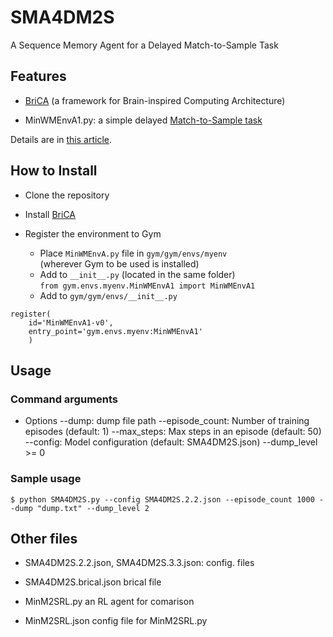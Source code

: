 # SMA4DM2S
A Sequence Memory Agent for a Delayed Match-to-Sample Task

## Features
* [BriCA](https://github.com/wbap/BriCA1) (a framework for Brain-inspired Computing Architecture)

* MinWMEnvA1.py: a simple delayed [Match-to-Sample task](https://en.wikipedia.org/wiki/Match-to-sample_task)

Details are in [this article](http://rondelionai.blogspot.com/2023/04/solving-delayed-match-to-sample-task.html).

## How to Install
* Clone the repository

* Install [BriCA](https://github.com/wbap/BriCA1)

* Register the environment to Gym
    * Place `MinWMEnvA.py` file in `gym/gym/envs/myenv`  
    (wherever Gym to be used is installed)
    * Add to `__init__.py` (located in the same folder)  
      `from gym.envs.myenv.MinWMEnvA1 import MinWMEnvA1`
    * Add to `gym/gym/envs/__init__.py`  
```
register(
    id='MinWMEnvA1-v0',
    entry_point='gym.envs.myenv:MinWMEnvA1'
    )
```

## Usage
### Command arguments
- Options
      --dump: dump file path
      --episode_count: Number of training episodes (default: 1)
      --max_steps: Max steps in an episode (default: 50)
      --config: Model configuration (default: SMA4DM2S.json)
      --dump_level >= 0

### Sample usage
```
$ python SMA4DM2S.py --config SMA4DM2S.2.2.json --episode_count 1000 --dump "dump.txt" --dump_level 2

```

## Other files

* SMA4DM2S.2.2.json, SMA4DM2S.3.3.json:	config. files  

* SMA4DM2S.brical.json  brical file

* MinM2SRL.py an RL agent for comarison

* MinM2SRL.json config file for MinM2SRL.py


